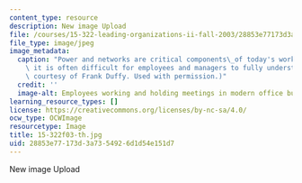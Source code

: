 ```yaml
---
content_type: resource
description: New image Upload
file: /courses/15-322-leading-organizations-ii-fall-2003/28853e77173d3a7354926d1d54e151d7_15-322f03-th.jpg
file_type: image/jpeg
image_metadata:
  caption: "Power and networks are critical components\_of today's workplace, but\
    \ it is often difficult for employees and managers to fully understand them. (Image\
    \ courtesy of Frank Duffy. Used with permission.)"
  credit: ''
  image-alt: Employees working and holding meetings in modern office building.
learning_resource_types: []
license: https://creativecommons.org/licenses/by-nc-sa/4.0/
ocw_type: OCWImage
resourcetype: Image
title: 15-322f03-th.jpg
uid: 28853e77-173d-3a73-5492-6d1d54e151d7
---
```

New image Upload